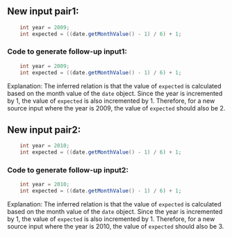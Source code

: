## New input pair1:
```java
    int year = 2009;
    int expected = ((date.getMonthValue() - 1) / 6) + 1;
```
### Code to generate follow-up input1:
```java
    int year = 2009;
    int expected = ((date.getMonthValue() - 1) / 6) + 1;
```
Explanation: The inferred relation is that the value of `expected` is calculated based on the month value of the `date` object. Since the year is incremented by 1, the value of `expected` is also incremented by 1. Therefore, for a new source input where the year is 2009, the value of `expected` should also be 2.

## New input pair2:
```java
    int year = 2010;
    int expected = ((date.getMonthValue() - 1) / 6) + 1;
```
### Code to generate follow-up input2:
```java
    int year = 2010;
    int expected = ((date.getMonthValue() - 1) / 6) + 1;
```
Explanation: The inferred relation is that the value of `expected` is calculated based on the month value of the `date` object. Since the year is incremented by 1, the value of `expected` is also incremented by 1. Therefore, for a new source input where the year is 2010, the value of `expected` should also be 3.
